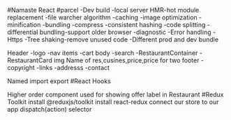 #Namaste React
#parcel
-Dev build
-local server
HMR-hot module replacement
-file warcher algorithm
-caching
-image optimization
-minification
-bundling
-compress
-consistent hashing
-code splitting
-differential bundling-support older browser
-diagnostic
-Error handling
-Https
-Tree shaking-remove unused code
-Different prod and dev bundle


Header
     -logo
     -nav items
     -cart
body 
     -search
     -RestaurantContainer
             -RestaurantCard
                 img
                 Name of res,cusines,price,price for two
footer
     -copyright
     -links
     -addresss
     -contact


Named import export
#React Hooks

Higher order component used for showing offer label in Restaurant
#Redux Toolkit
install @reduxjs/toolkit
install react-redux
connect our store to our app
dispatch(action)
selector